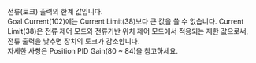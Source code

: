 전류(토크) 출력의 한계 값입니다.  
Goal Current(102)에는 Current Limit(38)보다 큰 값을 쓸 수 없습니다. Current Limit(38)은 전류 제어 모드와 전류기반 위치 제어 모드에서 적용되는 제한 값으로써, 전류 출력을 낮추면 장치의 토크가 감소합니다.  
자세한 사항은 Position PID Gain(80 ~ 84)을 참고하세요.
